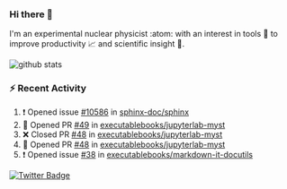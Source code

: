 ### Hi there 👋 

I'm an experimental nuclear physicist :atom: with an interest in tools :wrench: to improve productivity :chart_with_upwards_trend: and scientific insight :telescope:.

![github stats](https://github-readme-stats.vercel.app/api?username=agoose77&show_icons=true&hide_rank=true&hide_title=true&bg_color=30,e76445,904e95&text_color=efe3ec&icon_color=efe3ec)
<!--
**agoose77/agoose77** is a ✨ _special_ ✨ repository because its `README.md` (this file) appears on your GitHub profile.

Here are some ideas to get you started:

- 🔭 I’m currently working on ...
- 🌱 I’m currently learning ...
- 👯 I’m looking to collaborate on ...
- 🤔 I’m looking for help with ...
- 💬 Ask me about ...
- 📫 How to reach me: ...
- 😄 Pronouns: ...
- ⚡ Fun fact: ...
-->

### :zap: Recent Activity
<!--START_SECTION:activity-->
1. ❗️ Opened issue [#10586](https://github.com/sphinx-doc/sphinx/issues/10586) in [sphinx-doc/sphinx](https://github.com/sphinx-doc/sphinx)
2. 💪 Opened PR [#49](https://github.com/executablebooks/jupyterlab-myst/pull/49) in [executablebooks/jupyterlab-myst](https://github.com/executablebooks/jupyterlab-myst)
3. ❌ Closed PR [#48](https://github.com/executablebooks/jupyterlab-myst/pull/48) in [executablebooks/jupyterlab-myst](https://github.com/executablebooks/jupyterlab-myst)
4. 💪 Opened PR [#48](https://github.com/executablebooks/jupyterlab-myst/pull/48) in [executablebooks/jupyterlab-myst](https://github.com/executablebooks/jupyterlab-myst)
5. ❗️ Opened issue [#38](https://github.com/executablebooks/markdown-it-docutils/issues/38) in [executablebooks/markdown-it-docutils](https://github.com/executablebooks/markdown-it-docutils)
<!--END_SECTION:activity-->


[![Twitter Badge](https://img.shields.io/twitter/follow/agoose77?style=flat-square&logo=Twitter&logoColor=white&color=cornflowerblue)](https://twitter.com/agoose77)

